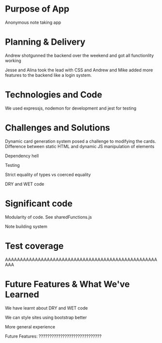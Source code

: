 # Purpose of App
Anonymous note taking app

# Planning & Delivery
Andrew shotgunned the backend over the weekend and got all functionlity working

Jesse and Alina took the lead with CSS and Andrew and Mike added more features to the backend like a login system. 

# Technologies and Code
We used expressjs, nodemon for development and jest for testing

# Challenges and Solutions
Dynamic card generation system posed a challenge to modifying the cards. Difference between static HTML and dynamic JS manipulation of elements

Dependency hell

Testing

Strict equality of types vs coerced equality

DRY and WET code

# Significant code
Modularity of code. See sharedFunctions.js

Note building system

# Test coverage
AAAAAAAAAAAAAAAAAAAAAAAAAAAAAAAAAAAAAAAAAAAAAAAAAAAAAA

# Future Features & What We've Learned
We have learnt about DRY and WET code

We can style sites using bootstrap better

More general experience

Future Features: ?????????????????????????????